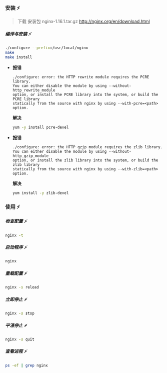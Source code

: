 ### 安装 :zap:

> 下载 安装包 nginx-1.16.1.tar.gz <http://nginx.org/en/download.html>

##### 编译与安装 :zap:

```bash
./configure --prefix=/usr/local/nginx
make
make install
```

- **报错**

  ```
  ./configure: error: the HTTP rewrite module requires the PCRE library.
  You can either disable the module by using --without-http_rewrite_module
  option, or install the PCRE library into the system, or build the PCRE library
  statically from the source with nginx by using --with-pcre=<path> option.
  ```

  **解决**

  ```bash
  yum -y install pcre-devel
  ```

- **报错**

  ```
  ./configure: error: the HTTP gzip module requires the zlib library.
  You can either disable the module by using --without-http_gzip_module
  option, or install the zlib library into the system, or build the zlib library
  statically from the source with nginx by using --with-zlib=<path> option.
  ```

  **解决**

  ```bash
  yum install -y zlib-devel
  ```

### 使用 :zap:

##### 检查配置 :zap:

```bash
nginx -t
```

##### 启动程序 :zap:

```bash
nginx
```

##### 重载配置 :zap:

```bash
nginx -s reload
```

##### 立即停止 :zap:

```bash
nginx -s stop
```

##### 平滑停止 :zap:

```bash
nginx -s quit
```

##### 查看进程 :zap:

```bash
ps -ef | grep nginx
```